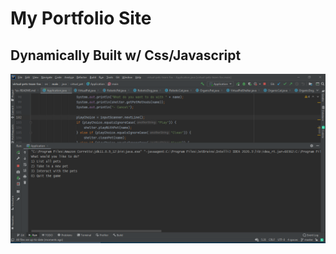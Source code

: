 # My Portfolio Site
## Dynamically Built w/ Css/Javascript

![Bishnu's Portfolio](https://github.com/bdahal17/bdahal17.github.io/blob/master/images/virtualpet.PNG?raw=true)
